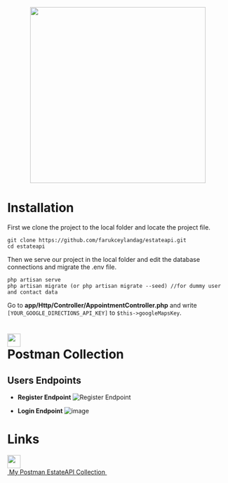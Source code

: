 
<p  align="center"><a  href="https://laravel.com"  target="_blank"><img  src="https://raw.githubusercontent.com/laravel/art/master/logo-lockup/5%20SVG/2%20CMYK/1%20Full%20Color/laravel-logolockup-cmyk-red.svg"  width="400"></a></p>

# Installation

First we clone the project to the local folder and locate the project file.
```
git clone https://github.com/farukceylandag/estateapi.git
cd estateapi
```
Then we serve our project in the local folder and edit the database connections and migrate the .env file.

```
php artisan serve
php artisan migrate (or php artisan migrate --seed) //for dummy user and contact data
```
Go to **app/Http/Controller/AppointmentController.php** and write ```[YOUR_GOOGLE_DIRECTIONS_API_KEY]``` to ```$this->googleMapsKey```.


# <img src="https://www.vectorlogo.zone/logos/getpostman/getpostman-icon.svg"  width="30" style="display:flex"> Postman Collection



## **Users Endpoints**

  - **Register Endpoint**
![Register Endpoint](https://www.linkpicture.com/q/Ekran-goruntusu-2021-12-13-155253.png)  
   
   - **Login Endpoint**
   ![image](https://www.linkpicture.com/q/login_10.png)


# Links
<p  style="text-align=center"> <a  href="https://www.postman.com/farukceylandag/workspace/my-workspace/collection/18648050-82ac9a1d-62ca-4cc6-8c0d-04680d1882cc"  target="_blank"><img src="https://www.vectorlogo.zone/logos/getpostman/getpostman-icon.svg"  width="30" style="display:flex">&nbsp;My Postman EstateAPI Collection&nbsp;</a></p>
